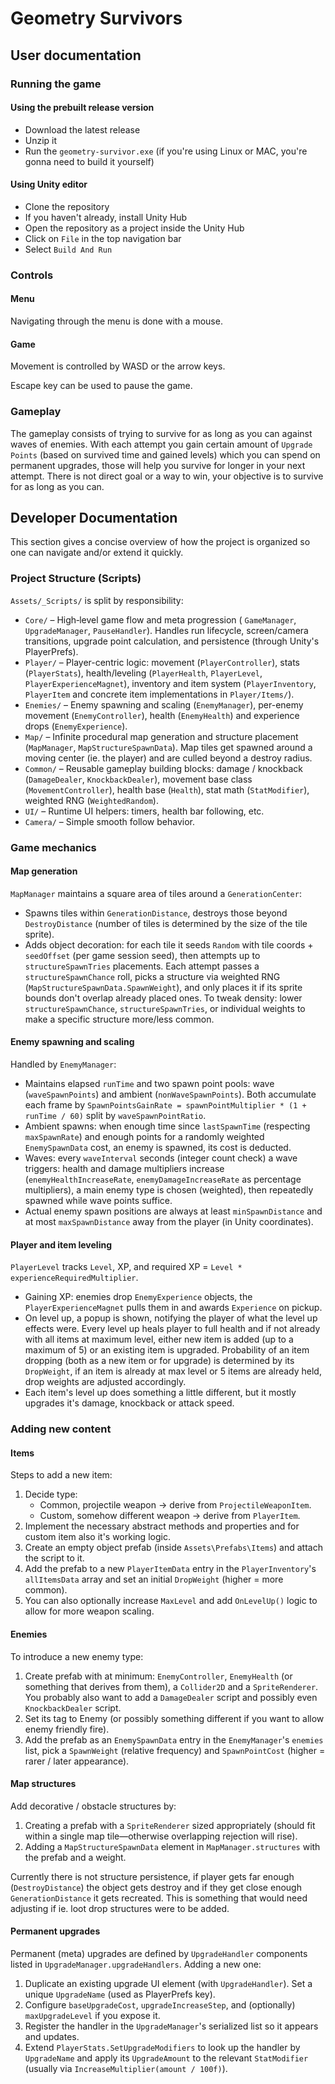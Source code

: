 # Geometry Survivors

## User documentation

### Running the game

#### Using the prebuilt release version

- Download the latest release
- Unzip it
- Run the `geometry-survivor.exe` (if you're using Linux or MAC, you're gonna need to build it yourself)

#### Using Unity editor

- Clone the repository
- If you haven't already, install Unity Hub
- Open the repository as a project inside the Unity Hub
- Click on `File` in the top navigation bar
- Select `Build And Run`

### Controls

#### Menu

Navigating through the menu is done with a mouse.

#### Game

Movement is controlled by WASD or the arrow keys.

Escape key can be used to pause the game.

### Gameplay

The gameplay consists of trying to survive for as long as you can against waves of enemies. With each attempt you gain certain amount of `Upgrade Points` (based on survived time and gained levels) which you can spend on permanent upgrades, those will help you survive for longer in your next attempt. There is not direct goal or a way to win, your objective is to survive for as long as you can.

## Developer Documentation
This section gives a concise overview of how the project is organized so one can navigate and/or extend it quickly.

### Project Structure (Scripts)
`Assets/_Scripts/` is split by responsibility:
- `Core/` – High‑level game flow and meta progression ( `GameManager`, `UpgradeManager`, `PauseHandler`). Handles run lifecycle, screen/camera transitions, upgrade point calculation, and persistence (through Unity's PlayerPrefs).
- `Player/` – Player-centric logic: movement (`PlayerController`), stats (`PlayerStats`), health/leveling (`PlayerHealth`, `PlayerLevel`, `PlayerExperienceMagnet`), inventory and item system (`PlayerInventory`, `PlayerItem` and concrete item implementations in `Player/Items/`).
- `Enemies/` – Enemy spawning and scaling (`EnemyManager`), per-enemy movement (`EnemyController`), health (`EnemyHealth`) and experience drops (`EnemyExperience`).
- `Map/` – Infinite procedural map generation and structure placement (`MapManager`, `MapStructureSpawnData`). Map tiles get spawned around a moving center (ie. the player) and are culled beyond a destroy radius.
- `Common/` – Reusable gameplay building blocks: damage / knockback (`DamageDealer`, `KnockbackDealer`), movement base class (`MovementController`), health base (`Health`), stat math (`StatModifier`), weighted RNG (`WeightedRandom`).
- `UI/` – Runtime UI helpers: timers, health bar following, etc.
- `Camera/` – Simple smooth follow behavior.

### Game mechanics

#### Map generation
`MapManager` maintains a square area of tiles around a `GenerationCenter`:
- Spawns tiles within `GenerationDistance`, destroys those beyond `DestroyDistance` (number of tiles is determined by the size of the tile sprite).
- Adds object decoration: for each tile it seeds `Random` with tile coords + `seedOffset` (per game session seed), then attempts up to `structureSpawnTries` placements. Each attempt passes a `structureSpawnChance` roll, picks a structure via weighted RNG (`MapStructureSpawnData.SpawnWeight`), and only places it if its sprite bounds don't overlap already placed ones.
To tweak density: lower `structureSpawnChance`, `structureSpawnTries`, or individual weights to make a specific structure more/less common.

#### Enemy spawning and scaling
Handled by `EnemyManager`:
- Maintains elapsed `runTime` and two spawn point pools: wave (`waveSpawnPoints`) and ambient (`nonWaveSpawnPoints`). Both accumulate each frame by `SpawnPointsGainRate = spawnPointMultiplier * (1 + runTime / 60)` split by `waveSpawnPointRatio`.
- Ambient spawns: when enough time since `lastSpawnTime` (respecting `maxSpawnRate`) and enough points for a randomly weighted `EnemySpawnData` cost, an enemy is spawned, its cost is deducted.
- Waves: every `waveInterval` seconds (integer count check) a wave triggers: health and damage multipliers increase (`enemyHealthIncreaseRate`, `enemyDamageIncreaseRate` as percentage multipliers), a main enemy type is chosen (weighted), then repeatedly spawned while wave points suffice.
- Actual enemy spawn positions are always at least `minSpawnDistance` and at most `maxSpawnDistance` away from the player (in Unity coordinates).

#### Player and item leveling
`PlayerLevel` tracks `Level`, XP, and required XP = `Level * experienceRequiredMultiplier`.
- Gaining XP: enemies drop `EnemyExperience` objects, the `PlayerExperienceMagnet` pulls them in and awards `Experience` on pickup.
- On level up, a popup is shown, notifying the player of what the level up effects were. Every level up heals player to full health and if not already with all items at maximum level, either new item is added (up to a maximum of 5) or an existing item is upgraded. Probability of an item dropping (both as a new item or for upgrade) is determined by its `DropWeight`, if an item is already at max level or 5 items are already held, drop weights are adjusted accordingly.
- Each item's level up does something a little different, but it mostly upgrades it's damage, knockback or attack speed.

### Adding new content

#### Items
Steps to add a new item:
1. Decide type:
	- Common, projectile weapon → derive from `ProjectileWeaponItem`.
	- Custom, somehow different weapon → derive from `PlayerItem`.
2. Implement the necessary abstract methods and properties and for custom item also it's working logic.
3. Create an empty object prefab (inside `Assets\Prefabs\Items`) and attach the script to it.
4. Add the prefab to a new `PlayerItemData` entry in the `PlayerInventory`'s `allItemsData` array and set an initial `DropWeight` (higher = more common).
5. You can also optionally increase `MaxLevel` and add `OnLevelUp()` logic to allow for more weapon scaling.

#### Enemies
To introduce a new enemy type:
1. Create prefab with at minimum: `EnemyController`, `EnemyHealth` (or something that derives from them), a `Collider2D` and a `SpriteRenderer`. You probably also want to add a `DamageDealer` script and possibly even `KnockbackDealer` script.
2. Set its tag to Enemy (or possibly something different if you want to allow enemy friendly fire).
3. Add the prefab as an `EnemySpawnData` entry in the `EnemyManager`'s `enemies` list, pick a `SpawnWeight` (relative frequency) and `SpawnPointCost` (higher = rarer / later appearance).

#### Map structures
Add decorative / obstacle structures by:
1. Creating a prefab with a `SpriteRenderer` sized appropriately (should fit within a single map tile—otherwise overlapping rejection will rise).
2. Adding a `MapStructureSpawnData` element in `MapManager.structures` with the prefab and a weight.

Currently there is not structure persistence, if player gets far enough (`DestroyDistance`) the object gets destroy and if they get close enough `GenerationDistance` it gets recreated. This is something that would need adjusting if ie. loot drop structures were to be added.

#### Permanent upgrades
Permanent (meta) upgrades are defined by `UpgradeHandler` components listed in `UpgradeManager.upgradeHandlers`.
Adding a new one:
1. Duplicate an existing upgrade UI element (with `UpgradeHandler`). Set a unique `UpgradeName` (used as PlayerPrefs key).
2. Configure `baseUpgradeCost`, `upgradeIncreaseStep`, and (optionally) `maxUpgradeLevel` if you expose it.
3. Register the handler in the `UpgradeManager`'s serialized list so it appears and updates.
4. Extend `PlayerStats.SetUpgradeModifiers` to look up the handler by `UpgradeName` and apply its `UpgradeAmount` to the relevant `StatModifier` (usually via `IncreaseMultiplier(amount / 100f)`).
